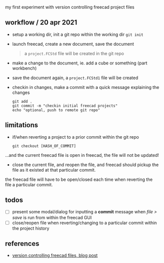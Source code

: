 my first experiment with version controlling freecad project files

## workflow / 20 apr 2021

- setup a working dir, init a git repo within the working dir `git init`
- launch freecad, create a new document, save the document

  > a `project.FCStd` file will be created in the git repo

- make a change to the document, ie. add a cube or something (part workbench)
- save the document again, a `project.FCStd1` file will be created
- checkin in changes, make a commit with a quick message explaining the changes

  ```shell
  git add .
  git commit -m "checkin initial freecad projects"
  echo "optional, push to remote git repo"
  ```

## limitations

- if/when reverting a project to a prior commit within the git repo

  ```shell
  git checkout [HASH_OF_COMMIT]
  ```

...and the current freecad file is open in freecad, the file will not be updated!

- close the current file, and reopen the file, and freecad should pickup the file as it existed at that particular commit.

the freecad file will have to be open/closed each time when reverting the file a particular commit.

## todos

<a name="todos"></a>

- [ ] present some modal/dialog for inputting a **commit** message when _file > save_ is run from within the freecad GUI
- [ ] close/reopen file when reverting/changing to a particular commit within the project history

## references

- [version controlling freecad files, blog post][ul1]


[ul1]: <https://blog.lambda.cx/posts/freecad-and-git/>
